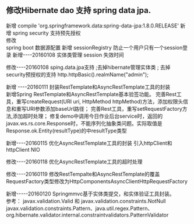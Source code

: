 ##	修改Hibernate dao 支持 spring data jpa.
新增
	compile 'org.springframework.data:spring-data-jpa:1.8.0.RELEASE'
新增
	spring security 支持预先授权 	
修改   
	spring boot 数据源配置
新增
	sessionRegistry 防止一个用户只有一个session登录
新增----20160108
	实体类管理
	session 失效时间
	
修改----20160108
sping.data.jpa支持   ;去掉hibernate管理实体类 ; 去掉security预授权的支持 http.httpBasic().realmName("admin");
		
新增 ----20160111
	封装RestTemplate和AsyncRestTemplate工具的封装   
	新增Spring RestTemplate和AsyncRestTemplate基本验签功能。
	完善Rest工具，重写createRequest(URI uri, HttpMethod httpMethod)方法，添加权限头信息和重写URI参数添加baseUrl路径；
	完善Rest工具，重写setRequestFactory方法,添加超时处理；
	修复demo中调用今日作业后台service时，返回的javax.ws.rs.core.Response时，不能序列化抽象类问题。实际取值是Response.ok.Entity(resultType)的中resultType类型
	
新增----20160115
	优化AsyncRestTemplate工具的封装
	引入httpClient和httpClient NIO
	
修改----20160118
	优化AsyncRestTemplate工具的超时处理	
	
修改----20160119
	修改RestTempalte和AsyncRestTemplate的覆盖RequestFactory类型修改为HttpComponentsAsyncClientHttpRequestFactory
	
新增-----20160120
	Springmmvc基于实体类提交，和实体验证工具封装。	
	参考：
	javax.validation.Valid 和 javax.validation.constraints.NotNull
	javax.validation.constraints.Pattern、java.util.regex.Pattern、org.hibernate.validator.internal.constraintvalidators.PatternValidator
	
